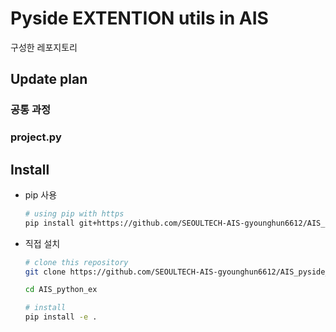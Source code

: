 # Pyside EXTENTION utils in AIS

 구성한 레포지토리

## Update plan

### 공통 과정

### project.py

## Install

- pip 사용

  ```bash
  # using pip with https
  pip install git+https://github.com/SEOULTECH-AIS-gyounghun6612/AIS_pyside_ex.git
  ```

- 직접 설치

  ```bash
  # clone this repository
  git clone https://github.com/SEOULTECH-AIS-gyounghun6612/AIS_pyside_ex.git

  cd AIS_python_ex

  # install 
  pip install -e .
  ```
